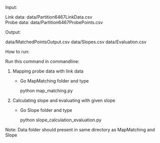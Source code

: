 Input: 		

Link data: data/Partition6467LinkData.csv		
Probe data: data/Partition6467ProbePoints.csv	

Output:	

data/MatchedPointsOutput.csv 
data/Slopes.csv 
data/Evaluation.csv



How to run:	

Run this command in commandline: 

1. Mapping probe data  with link data
    - Go MapMatching folder and type

        python map_matching.py


2. Calculating slope and evaluating with given slope
    - Go Slope folder and type

        python slope_calculation_evaluation.py



Note: Data folder should present in same directory as MapMatching and Slope
